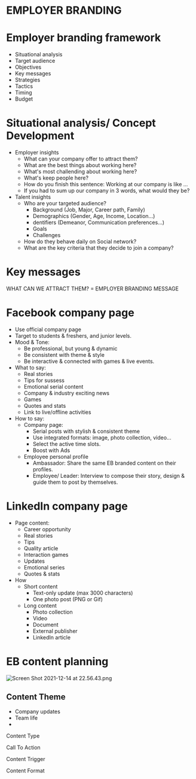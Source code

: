 # EMPLOYER BRANDING


# Employer branding framework
- Situational analysis
- Target audience 
- Objectives 
- Key messages
- Strategies
- Tactics
- Timing 
- Budget

# Situational analysis/ Concept Development 
- Employer insights
  - What can your company offer to attract them?
  - What are the best things about working here?
  - What's most challending about working here?
  - What's keep people here?
  - How do you finish this sentence: Working at our company is like ... 
  - If you had to sum up our company in 3 words, what would they be? 
- Talent insights
  -  Who are your targeted audience?
     -  Background (Job, Major, Career path, Family)
     -  Demographics (Gender, Age, Income, Location...)  
     - dentifiers (Demeanor, Communication preferences...)  
     - Goals  
     - Challenges  
  - How do they behave daily on Social network?  
  - What are the key criteria that they decide to join a
company?  

# Key messages
WHAT CAN WE ATTRACT THEM? = EMPLOYER BRANDING MESSAGE  

# Facebook company page 
- Use official company page  
- Target to students & freshers, and junior levels.  
- Mood & Tone:
  - Be professional, but young & dynamic  
  - Be consistent with theme & style  
  - Be interactive & connected with games & live events.  
- What to say:
  -  Real stories
  -  Tips for sussess 
  -  Emotional serial content 
  -  Company & industry exciting news
  -  Games
  -  Quotes and stats 
  -  Link to live/offline activities 
- How to say:
  -  Company page:
     + Serial posts with stylish & consistent theme
     + Use integrated formats: image, photo collection, video...
     + Select the active time slots.
     + Boost with Ads
  - Employee personal profile  
    + Ambassador: Share the same EB branded content on their profiles.  
    + Employee/ Leader: Interview to compose their story, design & guide them to post by themselves.  

# LinkedIn company page
- Page content:
  -  Career opportunity
  -  Real stories
  -  Tips
  -  Quality article 
  -  Interaction games
  -  Updates 
  -  Emotional series 
  -  Quotes & stats 
- How
  - Short content
    - Text-only update (max 3000 characters)  
    - One photo post (PNG or Gif)  
  - Long content  
    - Photo collection  
    - Video  
    - Document  
    - External publisher  
    - LinkedIn article 

# EB content planning 

![Screen Shot 2021-12-14 at 22.56.43.png](https://s3-us-west-2.amazonaws.com/secure.notion-static.com/8cb26f6f-2864-40c4-9aa2-4912f6ec84b1/Screen_Shot_2021-12-14_at_22.56.43.png)  

## Content Theme  
- Company updates 
- Team life 
-  

Content Type  

Call To Action  

Content Trigger  

Content Format  
